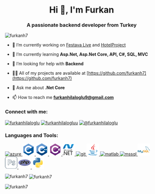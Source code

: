 <h1 align="center">Hi 👋, I'm Furkan</h1>
<h3 align="center">A passionate backend developer from Turkey</h3>

<p align="left"> <img src="https://komarev.com/ghpvc/?username=furkanh7&label=Profile%20views&color=0e75b6&style=flat" alt="furkanh7" /> </p>

- 🔭 I’m currently working on [Festava Live](https://github.com/furkanh7/AcunMedyaAkademiFestival) and  [HotelProject](https://github.com/furkanh7/HotelProject) 

- 🌱 I’m currently learning **Asp.Net, Asp.Net Core, API, C#, SQL, MVC**

- 🤝 I’m looking for help with **Backend**

- 👨‍💻 All of my projects are available at [https://github.com/furkanh7](https://github.com/furkanh7)

- 💬 Ask me about **.Net Core**

- 📫 How to reach me **furkanhilaloglu9@gmail.com**

<h3 align="left">Connect with me:</h3>
<p align="left">
<a href="https://linkedin.com/in/furkanhilaloglu" target="blank"><img align="center" src="https://raw.githubusercontent.com/rahuldkjain/github-profile-readme-generator/master/src/images/icons/Social/linked-in-alt.svg" alt="furkanhilaloglu" height="30" width="40" /></a>
<a href="https://instagram.com/furkanhilalogluu" target="blank"><img align="center" src="https://raw.githubusercontent.com/rahuldkjain/github-profile-readme-generator/master/src/images/icons/Social/instagram.svg" alt="furkanhilalogluu" height="30" width="40" /></a>
<a href="https://medium.com/@furkanhilaloglu" target="blank"><img align="center" src="https://raw.githubusercontent.com/rahuldkjain/github-profile-readme-generator/master/src/images/icons/Social/medium.svg" alt="@furkanhilaloglu" height="30" width="40" /></a>
</p>

<h3 align="left">Languages and Tools:</h3>
<p align="left"> <a href="https://azure.microsoft.com/en-in/" target="_blank" rel="noreferrer"> <img src="https://www.vectorlogo.zone/logos/microsoft_azure/microsoft_azure-icon.svg" alt="azure" width="40" height="40"/> </a> <a href="https://www.cprogramming.com/" target="_blank" rel="noreferrer"> <img src="https://raw.githubusercontent.com/devicons/devicon/master/icons/c/c-original.svg" alt="c" width="40" height="40"/> </a> <a href="https://www.w3schools.com/cpp/" target="_blank" rel="noreferrer"> <img src="https://raw.githubusercontent.com/devicons/devicon/master/icons/cplusplus/cplusplus-original.svg" alt="cplusplus" width="40" height="40"/> </a> <a href="https://www.w3schools.com/cs/" target="_blank" rel="noreferrer"> <img src="https://raw.githubusercontent.com/devicons/devicon/master/icons/csharp/csharp-original.svg" alt="csharp" width="40" height="40"/> </a> <a href="https://dotnet.microsoft.com/" target="_blank" rel="noreferrer"> <img src="https://raw.githubusercontent.com/devicons/devicon/master/icons/dot-net/dot-net-original-wordmark.svg" alt="dotnet" width="40" height="40"/> </a> <a href="https://git-scm.com/" target="_blank" rel="noreferrer"> <img src="https://www.vectorlogo.zone/logos/git-scm/git-scm-icon.svg" alt="git" width="40" height="40"/> </a> <a href="https://www.java.com" target="_blank" rel="noreferrer"> <img src="https://raw.githubusercontent.com/devicons/devicon/master/icons/java/java-original.svg" alt="java" width="40" height="40"/> </a> <a href="https://www.mathworks.com/" target="_blank" rel="noreferrer"> <img src="https://upload.wikimedia.org/wikipedia/commons/2/21/Matlab_Logo.png" alt="matlab" width="40" height="40"/> </a> <a href="https://www.microsoft.com/en-us/sql-server" target="_blank" rel="noreferrer"> <img src="https://www.svgrepo.com/show/303229/microsoft-sql-server-logo.svg" alt="mssql" width="40" height="40"/> </a> <a href="https://www.mysql.com/" target="_blank" rel="noreferrer"> <img src="https://raw.githubusercontent.com/devicons/devicon/master/icons/mysql/mysql-original-wordmark.svg" alt="mysql" width="40" height="40"/> </a> <a href="https://www.photoshop.com/en" target="_blank" rel="noreferrer"> <img src="https://raw.githubusercontent.com/devicons/devicon/master/icons/photoshop/photoshop-line.svg" alt="photoshop" width="40" height="40"/> </a> <a href="https://www.php.net" target="_blank" rel="noreferrer"> <img src="https://raw.githubusercontent.com/devicons/devicon/master/icons/php/php-original.svg" alt="php" width="40" height="40"/> </a> <a href="https://www.python.org" target="_blank" rel="noreferrer"> <img src="https://raw.githubusercontent.com/devicons/devicon/master/icons/python/python-original.svg" alt="python" width="40" height="40"/> </a> </p>

<p><img align="left" src="https://github-readme-stats.vercel.app/api/top-langs?username=furkanh7&show_icons=true&locale=en&layout=compact" alt="furkanh7" /></p>

<p>&nbsp;<img align="center" src="https://github-readme-stats.vercel.app/api?username=furkanh7&show_icons=true&locale=en" alt="furkanh7" /></p>

<p><img align="center" src="https://github-readme-streak-stats.herokuapp.com/?user=furkanh7&" alt="furkanh7" /></p>
